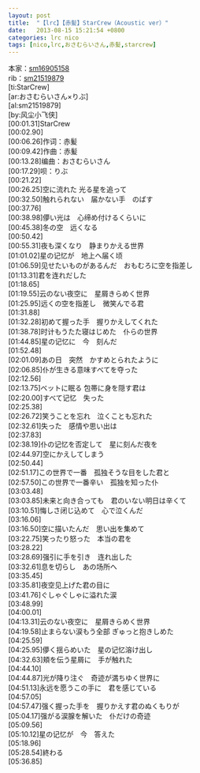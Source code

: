 ```yaml
---
layout: post
title:  "【lrc】【赤髪】StarCrew（Acoustic ver）"
date:   2013-08-15 15:21:54 +0800
categories: lrc nico
tags: [nico,lrc,おさむらいさん,赤髪,starcrew]
---
```


<article>
<div>本家：<a href="http://www.nicovideo.jp/watch/http://nicosound.anyap.info/sound/sm16905158">sm16905158</a></div>
<div>rib：<a href="http://www.nicovieo.jp/watch/sm21519879">sm21519879</a></div>
</article>
<article>
<div>[ti:StarCrew]</div>
<div>[ar:おさむらいさん×りぶ]</div>
<div>[al:sm21519879]</div>
<div>[by:风尘小飞侠]</div>
<!-- more -->
<div>[00:01.31]StarCrew</div>
<div>[00:02.90]</div>
<div>[00:06.26]作词：赤髪</div>
<div>[00:09.42]作曲：赤髪</div>
<div>[00:13.28]编曲：おさむらいさん</div>
<div>[00:17.29]呗：りぶ</div>
<div>[00:21.22]</div>
<div>[00:26.25]空に流れた 光る星を追って</div>
<div>[00:32.50]触れられない　届かない手　のばす</div>
<div>[00:37.76]</div>
<div>[00:38.98]儚い光は　心缔め付けるくらいに</div>
<div>[00:45.38]冬の空　远くなる</div>
<div>[00:50.42]</div>
<div>[00:55.31]夜も深くなり　静まりかえる世界</div>
<div>[01:01.02]星の记忆が　地上へ届く顷</div>
<div>[01:06.59]见せたいものがあるんだ　おもむろに空を指差し</div>
<div>[01:13.31]君を连れだした</div>
<div>[01:18.65]</div>
<div>[01:19.55]云のない夜空に　星屑きらめく世界　</div>
<div>[01:25.95]远くの空を指差し　微笑んでる君</div>
<div>[01:31.88]</div>
<div>[01:32.28]初めて握った手　握りかえしてくれた</div>
<div>[01:38.78]时计もうたた寝はじめた　仆らの世界</div>
<div>[01:44.85]星の记忆に　今　刻んだ</div>
<div>[01:52.48]</div>
<div>[02:01.09]あの日　突然　かすめとられたように　</div>
<div>[02:06.85]仆が生きる意味すべてを夺った</div>
<div>[02:12.56]</div>
<div>[02:13.75]ベットに眠る 包帯に身を隠す君は</div>
<div>[02:20.00]すべて记忆　失った</div>
<div>[02:25.38]</div>
<div>[02:26.72]笑うことを忘れ　泣くことも忘れた　</div>
<div>[02:32.61]失った　感情や思い出は　</div>
<div>[02:37.83]</div>
<div>[02:38.19]仆の记忆を否定して　星に刻んだ夜を　　</div>
<div>[02:44.97]空にかえしてしまう</div>
<div>[02:50.44]</div>
<div>[02:51.17]この世界で一番　孤独そうな目をした君と</div>
<div>[02:57.50]この世界で一番辛い　孤独を知った仆</div>
<div>[03:03.48]</div>
<div>[03:03.85]未来と向き合っても　君のいない明日は辛くて</div>
<div>[03:10.51]悔しさ闭じ込めて　心で泣くんだ</div>
<div>[03:16.06]</div>
<div>[03:16.50]空に描いたんだ　思い出を集めて</div>
<div>[03:22.75]笑ったり怒った　本当の君を</div>
<div>[03:28.22]</div>
<div>[03:28.69]强引に手を引き　连れ出した</div>
<div>[03:32.61]息を切らし　あの场所へ</div>
<div>[03:35.45]</div>
<div>[03:35.81]夜空见上げた君の目に</div>
<div>[03:41.76]ぐしゃぐしゃに溢れた涙</div>
<div>[03:48.99]</div>
<div>[04:00.01]</div>
<div>[04:13.31]云のない夜空に　星屑きらめく世界</div>
<div>[04:19.58]止まらない涙もう全部 ぎゅっと抱きしめた</div>
<div>[04:25.59]</div>
<div>[04:25.95]儚く揺らめいた　星の记忆溶け出し　</div>
<div>[04:32.63]頬を伝う星屑に　手が触れた</div>
<div>[04:44.10]</div>
<div>[04:44.87]光が降り注ぐ　奇迹が満ちゆく世界に</div>
<div>[04:51.13]永远を愿うこの手に　君を感じている</div>
<div>[04:57.05]</div>
<div>[04:57.47]强く握った手を　握りかえす君のぬくもりが　</div>
<div>[05:04.17]强がる涙腺を解いた　仆だけの奇迹</div>
<div>[05:09.56]</div>
<div>[05:10.12]星の记忆が　今　答えた</div>
<div>[05:18.96]</div>
<div>[05:28.54]終わる</div>
<div>[05:36.85]</div>
</article>
